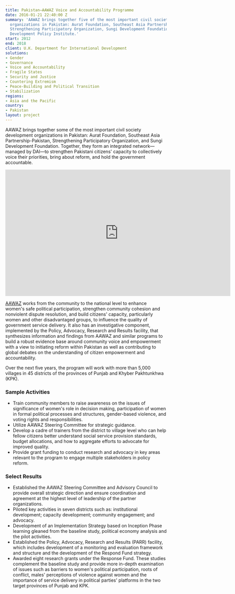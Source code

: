 ```yaml
---
title: Pakistan—AAWAZ Voice and Accountability Programme
date: 2016-01-21 22:40:00 Z
summary: 'AAWAZ brings together five of the most important civil society development
  organizations in Pakistan: Aurat Foundation, Southeast Asia Partnership-Pakistan,
  Strengthening Participatory Organization, Sungi Development Foundation, and Sustainable
  Development Policy Institute.'
start: 2012
end: 2018
client: U.K. Department for International Development
solutions:
- Gender
- Governance
- Voice and Accountability
- Fragile States
- Security and Justice
- Countering Extremism
- Peace-Building and Political Transition
- Stabilization
regions:
- Asia and the Pacific
country:
- Pakistan
layout: project
---
```


AAWAZ brings together some of the most important civil society development organizations in Pakistan: Aurat Foundation, Southeast Asia Partnership-Pakistan, Strengthening Participatory Organization, and Sungi Development Foundation. Together, they form an integrated network—managed by DAI—to strengthen Pakistani citizens' capacity to collectively voice their priorities, bring about reform, and hold the government accountable.

<iframe src="https://player.vimeo.com/video/162528947" width="703" height="394" frameborder="0" webkitallowfullscreen="" mozallowfullscreen="" allowfullscreen=""></iframe>

[AAWAZ][1] works from the community to the national level to enhance women's safe political participation, strengthen community cohesion and nonviolent dispute resolution, and build citizens' capacity, particularly women and other disadvantaged groups, to influence the quality of government service delivery. It also has an investigative component, implemented by the Policy, Advocacy, Research and Results facility, that synthesizes information and findings from AAWAZ and similar programs to build a robust evidence base around community voice and empowerment with a view to initiating reform within Pakistan as well as contributing to global debates on the understanding of citizen empowerment and accountability.

Over the next five years, the program will work with more than 5,000 villages in 45 districts of the provinces of Punjab and Khyber Pakhtunkhwa (KPK).

###  Sample Activities

* Train community members to raise awareness on the issues of significance of women's role in decision making, participation of women in formal political processes and structures, gender-based violence, and voting rights and responsibilities.
* Utilize AAWAZ Steering Committee for strategic guidance.
* Develop a cadre of trainers from the district to village level who can help fellow citizens better understand social service provision standards, budget allocations, and how to aggregate efforts to advocate for improved quality.
* Provide grant funding to conduct research and advocacy in key areas relevant to the program to engage multiple stakeholders in policy reform.

###  Select Results

* Established the AAWAZ Steering Committee and Advisory Council to provide overall strategic direction and ensure coordination and agreement at the highest level of leadership of the partner organizations.
* Piloted key activities in seven districts such as: institutional development; capacity development; community engagement; and advocacy.
* Development of an Implementation Strategy based on Inception Phase learning gleaned from the baseline study, political economy analysis and the pilot activities.
* Established the Policy, Advocacy, Research and Results (PARR) facility, which includes development of a monitoring and evaluation framework and structure and the development of the Respond Fund strategy.
* Awarded eight research grants under the Response Fund. These studies complement the baseline study and provide more in-depth examination of issues such as barriers to women's political participation, roots of conflict, males' perceptions of violence against women and the importance of service delivery in political parties' platforms in the two target provinces of Punjab and KPK.

[1]: http://aawaz.org.pk/index.php
